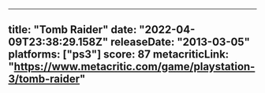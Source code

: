 
---
title: "Tomb Raider"
date: "2022-04-09T23:38:29.158Z"
releaseDate: "2013-03-05"
platforms: ["ps3"]
score: 87
metacriticLink: "https://www.metacritic.com/game/playstation-3/tomb-raider"
---
